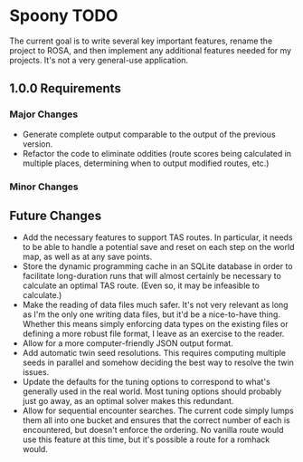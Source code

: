 # Spoony TODO #

The current goal is to write several key important features, rename the project
to ROSA, and then implement any additional features needed for my projects. It's
not a very general-use application.

## 1.0.0 Requirements ##

### Major Changes ###

* Generate complete output comparable to the output of the previous version.
* Refactor the code to eliminate oddities (route scores being calculated in
  multiple places, determining when to output modified routes, etc.)

### Minor Changes ###

## Future Changes ##

* Add the necessary features to support TAS routes. In particular, it needs to
  be able to handle a potential save and reset on each step on the world map, as
  well as at any save points.
* Store the dynamic programming cache in an SQLite database in order to
  facilitate long-duration runs that will almost certainly be necessary to
  calculate an optimal TAS route. (Even so, it may be infeasible to calculate.)
* Make the reading of data files much safer. It's not very relevant as long as
  I'm the only one writing data files, but it'd be a nice-to-have thing. Whether
  this means simply enforcing data types on the existing files or defining a
  more robust file format, I leave as an exercise to the reader.
* Allow for a more computer-friendly JSON output format.
* Add automatic twin seed resolutions. This requires computing multiple seeds in
  parallel and somehow deciding the best way to resolve the twin issues.
* Update the defaults for the tuning options to correspond to what's generally
  used in the real world. Most tuning options should probably just go away, as
  an optimal solver makes this redundant.
* Allow for sequential encounter searches. The current code simply lumps them
  all into one bucket and ensures that the correct number of each is
  encountered, but doesn't enforce the ordering. No vanilla route would use this
  feature at this time, but it's possible a route for a romhack would.
